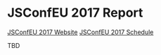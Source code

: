 # JSConfEU 2017 Report

<a href="https://2017.jsconf.eu/" target="_blank">JSConfEU 2017 Website</a>
<a href="https://jsconf.philna.sh/" target="_blank">JSConfEU 2017 Schedule</a>

TBD
